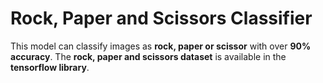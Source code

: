 <h1>Rock, Paper and Scissors Classifier</h1>

This model can classify images as <b>rock, paper or scissor</b> with over <b>90% accuracy</b>. 
The <b>rock, paper and scissors dataset</b> is available in the <b>tensorflow library</b>.

